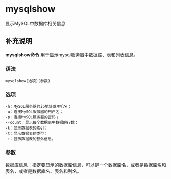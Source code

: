#  mysqlshow

显示MySQL中数据库相关信息

##  补充说明

**mysqlshow命令** 用于显示mysql服务器中数据库、表和列表信息。

###  语法

    
    
    mysqlshow(选项)(参数)
    

###  选项

    
    
    -h：MySQL服务器的ip地址或主机名；
    -u：连接MySQL服务器的用户名；
    -p：连接MySQL服务器的密码；
    --count：显示每个数据表中数据的行数；
    -k：显示数据表的索引；
    -t：显示数据表的类型；
    -i：显示数据表的额外信息。
    

###  参数

数据库信息：指定要显示的数据库信息，可以是一个数据库名，或者是数据库名和表名，或者是数据库名、表名和列名。

